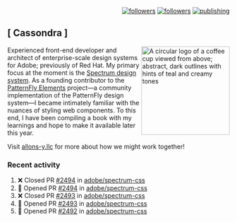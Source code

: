 <p align="right"><a rel="me" href="https://front-end.social/@castastrophe">
    <img alt="followers" title="Follow me on Mastodon" src="https://img.shields.io/mastodon/follow/109297102751309835?domain=https%3A%2F%2Ffront-end.social&label=Follow&logo=mastodon&logoColor=white&style=for-the-badge&labelColor=008080&color=006969"/></a>
  <a href="https://codepen.io/castastrophe/">
    <img alt="followers" title="Follow me on CodePen" src="https://img.shields.io/badge/16-1?color=640464&labelColor=7c007c&style=for-the-badge&logo=codepen&label=Follow"/></a>
<a href="https://castastrophe.medium.com/">
    <img alt="publishing" title="View articles on Medium" src="https://img.shields.io/badge/107-1?color=666&labelColor=444&label=subscribe&logo=medium&logoColor=white&style=for-the-badge"/></a>
</p>

## [&nbsp;Cassondra&nbsp;]

<img align="right" src="https://github-production-user-asset-6210df.s3.amazonaws.com/1840295/253016758-ba468774-1cd3-42c2-8f43-947b5eeb5edf.png" height="200" alt="A circular logo of a coffee cup viewed from above; abstract, dark outlines with hints of teal and creamy tones">

Experienced front-end developer and architect of enterprise-scale design systems for Adobe; previously of Red Hat. My primary focus at the moment is the [Spectrum design system](https://github.com/adobe/spectrum-css). As a founding contributor to the [PatternFly&nbsp;Elements](https://github.com/patternfly/patternfly-elements) project&mdash;a community implementation of the PatternFly design system&mdash;I became intimately familiar with the nuances of styling web components. To this end, I have been compiling a book with my learnings and hope to make it available later this year.

Visit [allons-y.llc](http://allons-y.llc/) for more about how we might work together!

### Recent activity

<!--START_SECTION:activity-->
1. ❌ Closed PR [#2494](https://github.com/adobe/spectrum-css/pull/2494) in [adobe/spectrum-css](https://github.com/adobe/spectrum-css)
2. 💪 Opened PR [#2494](https://github.com/adobe/spectrum-css/pull/2494) in [adobe/spectrum-css](https://github.com/adobe/spectrum-css)
3. ❌ Closed PR [#2493](https://github.com/adobe/spectrum-css/pull/2493) in [adobe/spectrum-css](https://github.com/adobe/spectrum-css)
4. 💪 Opened PR [#2493](https://github.com/adobe/spectrum-css/pull/2493) in [adobe/spectrum-css](https://github.com/adobe/spectrum-css)
5. 💪 Opened PR [#2492](https://github.com/adobe/spectrum-css/pull/2492) in [adobe/spectrum-css](https://github.com/adobe/spectrum-css)
<!--END_SECTION:activity-->
